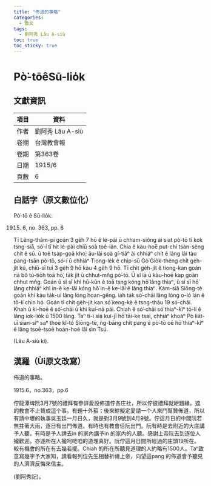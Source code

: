 ```yaml
---
title: "佈道的事略"
categories:
  - 散文
tags:
  - 劉阿秀 Lâu A-siù
toc: true
toc_sticky: true
---
```


# Pò͘-tōêSū-lio̍k

## 文獻資訊

| 項目 | 資料 |
|---|---|
| 作者 | 劉阿秀 Lâu A-siù |
| 卷期 | 台灣教會報 |
| 卷期 | 第363卷 |
| 日期 | 1915/6 |
| 頁數 | 6 |

## 白話字（原文數位化）

Pò͘-tō ê Sū-lio̍k.

1915. 6, no. 363, pp. 6

Tī Lêng-thâm-pi goán 3 ge̍h 7 hō ê lé-pài ū chham-siông ài siat pò͘-tō tī kok tsng-siā, só͘-í tī hit lé-pài chiū soà toê-iân. Chia ê kàu-hoē put-chí tsàn-sêng chit ê sū. ū toê tsa̍p-goā kho͘; āu-lâi soà gí-tiāⁿ ài chhiáⁿ chi̍t ê lâng lâi tàu pang-tsān pò͘-tō, só͘-í ū chhiáⁿ Tiong-le̍k ê chip-sū Gô͘ Gio̍k-thêng chi̍t ge̍h-ji̍t kú, chiū-sī tuì 3 ge̍h 9 hō kàu 4 ge̍h 9 hō. Tī chit ge̍h-ji̍t ê tiong-kan goán nā bô tú-tio̍h toā hō͘, ta̍k ji̍t ū chhut-mn̂g pò͘-tō. Ū sî iā ū kàu-hoē kap goán chhut mn̂g. Goán ū sî sī khì hū-kūn ê toā tsng kóng hō͘ lâng thiaⁿ, ū sî sī hō͘ lâng chhiáⁿ khì in-ê ke-lāi kóng hō͘ in-ê ke-lāi ê lâng thiaⁿ. Kám-siā Siōng-tè goán khì kàu ta̍k-uī lâng lóng hoan-gêng. ia̍h ta̍k só͘-chāi lâng lóng o-ló lán ê tō-lí chin hó. Goán tī chit ge̍h-ji̍t kan só͘ keng-kè ê tsng-thâu 19 só͘-chāi. Khah ū ki-hoē ê só͘-chāi ū khì kuí-nā pái. Chiah ê só͘-chāi só͘ thiaⁿ-kìⁿ tō-lí ê lâng iok-lio̍k ū 1500 lâng. Taⁿ tì-ì siá kuí-jī hō͘ tāi-ke tsai, chhiáⁿ khoàⁿ Pò lia̍t-uī sian-siⁿ saⁿ thoè kî-tó Siōng-tè, ǹg-bāng chit pang ê pò͘-tō oē hō͘ thiaⁿ-kìⁿ ê lâng tsoē-tsoē hoán-hoé lâi sìn Tsú.

(Lâu A-siù kì).

## 漢羅（Ùi原文改寫）

佈道的事略。

1915.6，no.363，pp.6

佇龍潭埤阮3月7號的禮拜有參詳愛設佈道佇各庄社，所以佇彼禮拜就紲題緣。遮的教會不止贊成這个事。有題十外箍；後來紲擬定愛請一个人來鬥幫贊佈道，所以有請中壢的執事吳玉廷一月日久，就是對3月9號到4月9號。佇這月日的中間阮若無拄著大雨，逐日有出門佈道。有時也有教會佮阮出門。阮有時是去附近的大庄講予人聽，有時是予人請去in 的家內講予in 的家內的人聽。感謝上帝阮去到逐位人攏歡迎。亦逐所在人攏呵咾咱的道理真好。阮佇這月日間所經過的庄頭19所在。較有機會的所在有去幾若擺。Chiah 的所在所聽見道理的人約略有1500人。Taⁿ致意寫幾字予大家知，請看報列位先生相替祈禱上帝，向望這pang 的佈道會予聽見的人濟濟反悔來信主。

(劉阿秀記)。
